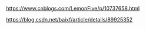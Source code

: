 https://www.cnblogs.com/LemonFive/p/10737658.html

https://blog.csdn.net/baixf/article/details/89925352